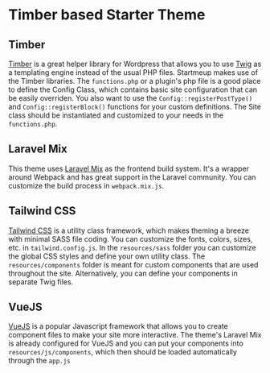 # Timber based Starter Theme


## Timber
[Timber](https://github.com/timber/timber) is a great helper library for Wordpress that allows you to use [Twig](https://twig.symfony.com) as a templating engine instead of the usual PHP files. Startmeup makes use of the Timber libraries. The `functions.php` or a plugin's php file is a good place to define the Config Class, which contains basic site configuration that can be easily overriden. You also want to use the `Config::registerPostType()` and `Config::registerBlock()` functions for your custom definitions. The Site class should be instantiated and customized to your needs in the `functions.php`.

## Laravel Mix
This theme uses [Laravel Mix](https://github.com/JeffreyWay/laravel-mix) as the frontend build system. It's a wrapper around Webpack and has great support in the Laravel community. You can customize the build process in `webpack.mix.js`.

## Tailwind CSS
[Tailwind CSS](https://tailwindcss.com) is a utility class framework, which makes theming a breeze with minimal SASS file coding. You can customize the fonts, colors, sizes, etc. in `tailwind.config.js`. In the `resources/sass` folder you can customize the global CSS styles and define your own utility class. The `resources/components` folder is meant for custom components that are used throughout the site. Alternatively, you can define your components in separate Twig files.

## VueJS
[VueJS](https://vuejs.org) is a popular Javascript framework that allows you to create component files to make your site more interactive. The theme's Laravel Mix is already configured for VueJS and you can put your components into `resources/js/components`, which then should be loaded automatically through the `app.js`
